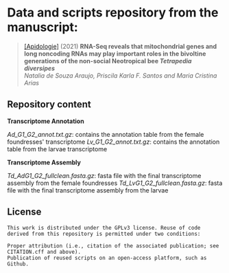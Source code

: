 # Data and scripts repository from the manuscript:
> <a href="https://link.springer.com/article/10.1007/s13592-017-0542-2" title="Peer reviewed">[Apidologie]</a> (2021) **<b>RNA-Seq reveals that mitochondrial genes and long noncoding RNAs may play important roles in the bivoltine generations of the non-social Neotropical bee <i>Tetrapedia diversipes</i></b>**<br />
*Natalia de Souza Araujo, Priscila Karla F. Santos and Maria Cristina Arias*<br />


## Repository content

**Transcriptome Annotation**

*Ad_G1_G2_annot.txt.gz*: contains the annotation table from the female foundresses' transcriptome
*Lv_G1_G2_annot.txt.gz*: contains the annotation table from the larvae transcriptome


**Transcriptome Assembly**

*Td_AdG1_G2_fullclean.fasta.gz*: fasta file with the final transcriptome assembly from the female foundresses
*Td_LvG1_G2_fullclean.fasta.gz*: fasta file with the final transcriptome assembly from the larvae


## License
```
This work is distributed under the GPLv3 license. Reuse of code derived from this repository is permitted under two conditions:

Proper attribution (i.e., citation of the associated publication; see CITATION.cff and above).
Publication of reused scripts on an open-access platform, such as Github.
```
